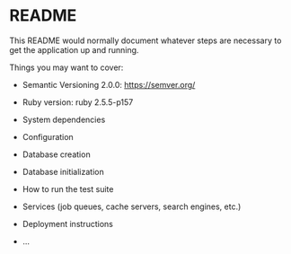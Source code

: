 # README

This README would normally document whatever steps are necessary to get the
application up and running.

Things you may want to cover:

* Semantic Versioning 2.0.0: https://semver.org/

* Ruby version: ruby 2.5.5-p157

* System dependencies

* Configuration

* Database creation

* Database initialization

* How to run the test suite

* Services (job queues, cache servers, search engines, etc.)

* Deployment instructions

* ...
